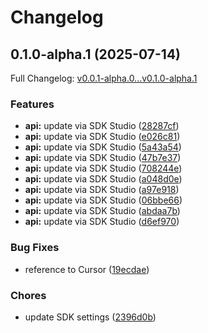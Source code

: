 # Changelog

## 0.1.0-alpha.1 (2025-07-14)

Full Changelog: [v0.0.1-alpha.0...v0.1.0-alpha.1](https://github.com/moonbaseai/moonbase-sdk-typescript/compare/v0.0.1-alpha.0...v0.1.0-alpha.1)

### Features

* **api:** update via SDK Studio ([28287cf](https://github.com/moonbaseai/moonbase-sdk-typescript/commit/28287cfe93a8be8562e455edd8fc484a907d9293))
* **api:** update via SDK Studio ([e026c81](https://github.com/moonbaseai/moonbase-sdk-typescript/commit/e026c81653b8e35c8cd531d2b954a9b7cfe5d2ff))
* **api:** update via SDK Studio ([5a43a54](https://github.com/moonbaseai/moonbase-sdk-typescript/commit/5a43a543f4b8dc60e1b3c2e976d7130803326005))
* **api:** update via SDK Studio ([47b7e37](https://github.com/moonbaseai/moonbase-sdk-typescript/commit/47b7e376443626a952c2a440515017f8c0611aa1))
* **api:** update via SDK Studio ([708244e](https://github.com/moonbaseai/moonbase-sdk-typescript/commit/708244e2810b357349a40b034b5d46dc2604b32b))
* **api:** update via SDK Studio ([a048d0e](https://github.com/moonbaseai/moonbase-sdk-typescript/commit/a048d0e2841d5c1c561151f5407f7a39c9abad43))
* **api:** update via SDK Studio ([a97e918](https://github.com/moonbaseai/moonbase-sdk-typescript/commit/a97e918eff765b4830c06a1cf62d5878462dd9fc))
* **api:** update via SDK Studio ([06bbe66](https://github.com/moonbaseai/moonbase-sdk-typescript/commit/06bbe661ab1c370b7eaea492d6cf07eb238261aa))
* **api:** update via SDK Studio ([abdaa7b](https://github.com/moonbaseai/moonbase-sdk-typescript/commit/abdaa7bcfdc75000d221afb104eb3d4c37018fa3))
* **api:** update via SDK Studio ([d6ef970](https://github.com/moonbaseai/moonbase-sdk-typescript/commit/d6ef970ed611855f2f19d5c8072ddbe619d65330))


### Bug Fixes

* reference to Cursor ([19ecdae](https://github.com/moonbaseai/moonbase-sdk-typescript/commit/19ecdae6de17a21dec6815635a428564be06ca4d))


### Chores

* update SDK settings ([2396d0b](https://github.com/moonbaseai/moonbase-sdk-typescript/commit/2396d0bf206fd4ae54e59ec846547468fe66b81e))
